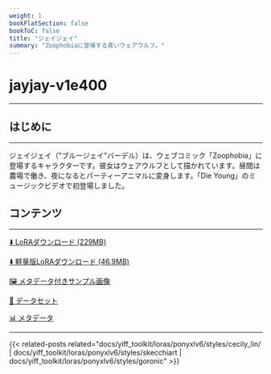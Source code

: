 ```yaml
---
weight: 1
bookFlatSection: false
bookToC: false
title: "ジェイジェイ"
summary: "Zoophobiaに登場する青いウェアウルフ。"
---
```


<!--markdownlint-disable MD025 MD033 -->

# jayjay-v1e400

---

## はじめに

---

ジェイジェイ（"ブルージェイ"バーデル）は、ウェブコミック「Zoophobia」に登場するキャラクターです。彼女はウェアウルフとして描かれています。昼間は農場で働き、夜になるとパーティーアニマルに変身します。「Die Young」のミュージックビデオで初登場しました。

## コンテンツ

---

[⬇️ LoRAダウンロード (229MB)](https://huggingface.co/k4d3/yiff_toolkit/resolve/main/ponyxl_loras/jayjay-v1e400.safetensors?download=true)

[⬇️ 軽量版LoRAダウンロード (46.9MB)](https://huggingface.co/k4d3/yiff_toolkit/resolve/main/ponyxl_loras_shrunk_2/jayjay-v1e400_frockpt1_th-3.55.safetensors?download=true)

[🖼️ メタデータ付きサンプル画像](https://huggingface.co/k4d3/yiff_toolkit/tree/main/static/{})

[📐 データセット](<https://huggingface.co/datasets/k4d3/furry/tree/main/jayjay_(zoophobia)>)

[📊 メタデータ](https://huggingface.co/k4d3/yiff_toolkit/raw/main/ponyxl_loras/jayjay-v1e400.json)

---

{{< related-posts related="docs/yiff_toolkit/loras/ponyxlv6/styles/cecily_lin/ | docs/yiff_toolkit/loras/ponyxlv6/styles/skecchiart | docs/yiff_toolkit/loras/ponyxlv6/styles/goronic" >}}
